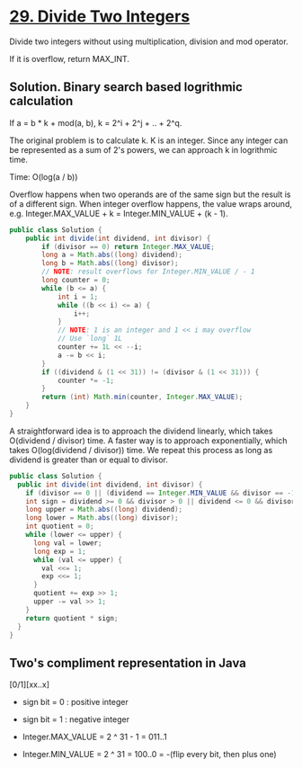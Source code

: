 # [29. Divide Two Integers](https://leetcode.com/problems/divide-two-integers/)

Divide two integers without using multiplication, division and mod operator.

If it is overflow, return MAX_INT.

## Solution. Binary search based logrithmic calculation

If a = b * k + mod(a, b), k = 2^i + 2^j + .. + 2^q.

The original problem is to calculate k. K is an integer. Since any integer can be represented as a sum of 2's powers, we can approach k in logrithmic time.

Time: O(log(a / b))

Overflow happens when two operands are of the same sign but the result is of a different sign. When integer overflow happens, the value wraps around, e.g. Integer.MAX_VALUE + k = Integer.MIN_VALUE + (k - 1).

```java
public class Solution {
    public int divide(int dividend, int divisor) {
		if (divisor == 0) return Integer.MAX_VALUE;
		long a = Math.abs((long) dividend);
		long b = Math.abs((long) divisor);
		// NOTE: result overflows for Integer.MIN_VALUE / - 1
		long counter = 0;
		while (b <= a) {
			int i = 1;
			while ((b << i) <= a) {
				i++;
			}
			// NOTE: 1 is an integer and 1 << i may overflow
			// Use `long` 1L
			counter += 1L << --i; 
			a -= b << i;
		}
		if ((dividend & (1 << 31)) != (divisor & (1 << 31))) {
			counter *= -1;
		}
		return (int) Math.min(counter, Integer.MAX_VALUE);
    }
}
```

A straightforward idea is to approach the dividend linearly, which takes O(dividend / divisor) time. A faster way is to approach exponentially, which takes O(log(dividend / divisor)) time. We repeat this process as long as dividend is greater than or equal to divisor.

```java
public class Solution {
  public int divide(int dividend, int divisor) {
    if (divisor == 0 || (dividend == Integer.MIN_VALUE && divisor == -1)) return Integer.MAX_VALUE;
    int sign = dividend >= 0 && divisor > 0 || dividend <= 0 && divisor < 0 ? 1 : -1;
    long upper = Math.abs((long) dividend);
    long lower = Math.abs((long) divisor);
    int quotient = 0;
    while (lower <= upper) {
      long val = lower;
      long exp = 1;
      while (val <= upper) {
        val <<= 1;
        exp <<= 1;
      }
      quotient += exp >> 1;
      upper -= val >> 1;
    }
    return quotient * sign;
  }
}
```

## Two's compliment representation in Java

[0/1][xx..x]

- sign bit = 0 : positive integer
- sign bit = 1 : negative integer

- Integer.MAX_VALUE = 2 ^ 31 - 1 = 011..1
- Integer.MIN_VALUE = 2 ^ 31 = 100..0 = -(flip every bit, then plus one)
